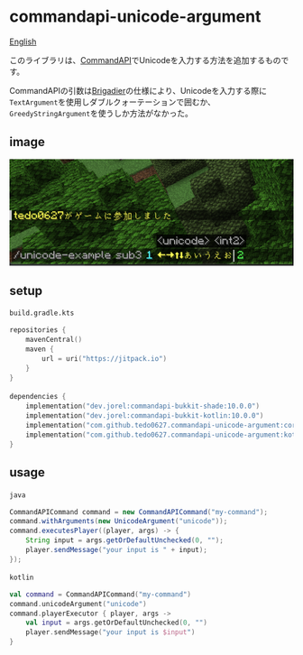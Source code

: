 # commandapi-unicode-argument

[English](README.md)

このライブラリは、[CommandAPI](https://github.com/CommandAPI/CommandAPI)でUnicodeを入力する方法を追加するものです。

CommandAPIの引数は[Brigadier](https://github.com/Mojang/brigadier)の仕様により、Unicodeを入力する際に`TextArgument`を使用しダブルクォーテーションで囲むか、`GreedyStringArgument`を使うしか方法がなかった。

## image

![](images/unicode-argument.png)

## setup

`build.gradle.kts`
```kotlin
repositories {
    mavenCentral()
    maven {
        url = uri("https://jitpack.io")
    }
}

dependencies {
    implementation("dev.jorel:commandapi-bukkit-shade:10.0.0")
    implementation("dev.jorel:commandapi-bukkit-kotlin:10.0.0")
    implementation("com.github.tedo0627.commandapi-unicode-argument:core:1.0.0")
    implementation("com.github.tedo0627.commandapi-unicode-argument:kotlin:1.0.0")
}
```

## usage

`java`
```java
CommandAPICommand command = new CommandAPICommand("my-command");
command.withArguments(new UnicodeArgument("unicode"));
command.executesPlayer((player, args) -> {
    String input = args.getOrDefaultUnchecked(0, "");
    player.sendMessage("your input is " + input);
});
```

`kotlin`
```kotlin
val command = CommandAPICommand("my-command")
command.unicodeArgument("unicode")
command.playerExecutor { player, args ->
    val input = args.getOrDefaultUnchecked(0, "")
    player.sendMessage("your input is $input")
}
```